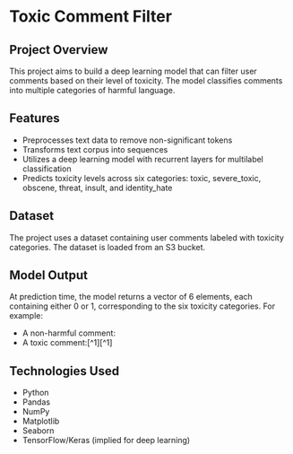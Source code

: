 # Toxic Comment Filter

## Project Overview

This project aims to build a deep learning model that can filter user comments based on their level of toxicity. The model classifies comments into multiple categories of harmful language.

## Features

- Preprocesses text data to remove non-significant tokens
- Transforms text corpus into sequences
- Utilizes a deep learning model with recurrent layers for multilabel classification
- Predicts toxicity levels across six categories: toxic, severe_toxic, obscene, threat, insult, and identity_hate


## Dataset

The project uses a dataset containing user comments labeled with toxicity categories. The dataset is loaded from an S3 bucket.

## Model Output

At prediction time, the model returns a vector of 6 elements, each containing either 0 or 1, corresponding to the six toxicity categories. For example:

- A non-harmful comment:
- A toxic comment:[^1][^1]


## Technologies Used

- Python
- Pandas
- NumPy
- Matplotlib
- Seaborn
- TensorFlow/Keras (implied for deep learning)

